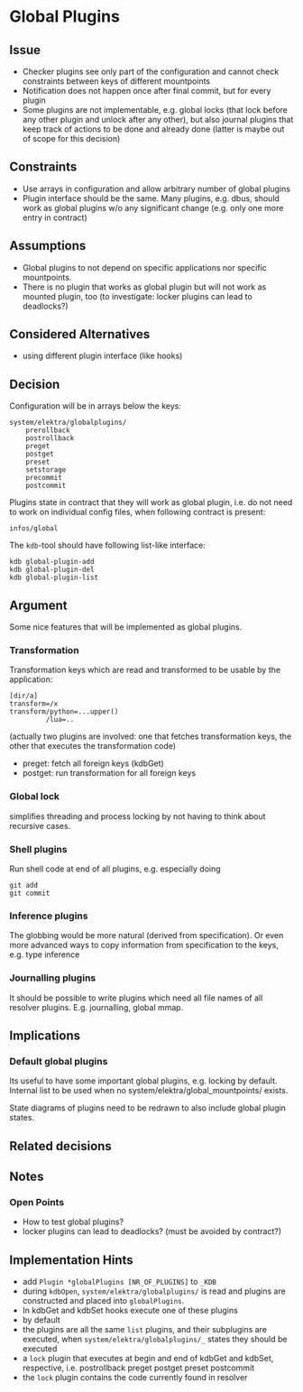 # Global Plugins

## Issue

- Checker plugins see only part of the configuration and cannot check
  constraints between keys of different mountpoints
- Notification does not happen once after final commit, but for every
  plugin
- Some plugins are not implementable, e.g. global locks (that lock
  before any other plugin and unlock after any other), but also
  journal plugins that keep track of actions to be done and already
  done (latter is maybe out of scope for this decision)

## Constraints

- Use arrays in configuration and allow arbitrary number of global plugins
- Plugin interface should be the same. Many plugins, e.g. dbus, should work
  as global plugins w/o any significant change (e.g. only one more entry
  in contract)

## Assumptions

- Global plugins to not depend on specific applications nor specific
  mountpoints.
- There is no plugin that works as global plugin but will not work
  as mounted plugin, too (to investigate: locker plugins can lead to deadlocks?)

## Considered Alternatives

- using different plugin interface (like hooks)

## Decision

Configuration will be in arrays below the keys:

    system/elektra/globalplugins/
        prerollback
        postrollback
        preget
        postget
        preset
        setstorage
        precommit
        postcommit

Plugins state in contract that they will work as global plugin, i.e.
do not need to work on individual config files, when following contract
is present:

    infos/global

The `kdb`-tool should have following list-like interface:

    kdb global-plugin-add
    kdb global-plugin-del
    kdb global-plugin-list


## Argument

Some nice features that will be implemented as global plugins.

### Transformation

Transformation keys which are read and transformed to be usable by the application:

    [dir/a]
    transform=/x
    transform/python=...upper()
             /lua=..

(actually two plugins are involved: one that fetches transformation keys, the other
 that executes the transformation code)


- preget: fetch all foreign keys (kdbGet)
- postget: run transformation for all foreign keys


### Global lock

simplifies threading and process locking by not having to think about
recursive cases.


### Shell plugins

Run shell code at end of all plugins, e.g. especially doing

    git add
    git commit


### Inference plugins

The globbing would be more natural (derived from specification).
Or even more advanced ways to copy information from specification to the keys, e.g. type inference


### Journalling plugins

It should be possible to write plugins which need all file names of all resolver plugins.
E.g. journalling, global mmap.


## Implications

### Default global plugins

Its useful to have some important global plugins, e.g. locking by default.
Internal list to be used when no system/elektra/global_mountpoints/ exists.

State diagrams of plugins need to be redrawn to also include global plugin
states.

## Related decisions

## Notes

### Open Points

- How to test global plugins?
- locker plugins can lead to deadlocks? (must be avoided by contract?)

## Implementation Hints

- add `Plugin *globalPlugins [NR_OF_PLUGINS]` to `_KDB`
- during `kdbOpen`, `system/elektra/globalplugins/` is read and plugins are constructed and placed into `globalPlugins`.
- In kdbGet and kdbSet hooks execute one of these plugins
- by default
 - the plugins are all the same `list` plugins, and their subplugins are executed, when `system/elektra/globalplugins/_` states they should be executed
 - a `lock` plugin that executes at begin and end of kdbGet and kdbSet, respective, i.e.  postrollback preget postget preset postcommit
 - the `lock` plugin contains the code currently found in resolver

